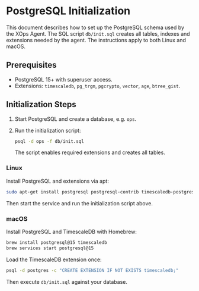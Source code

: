 # PostgreSQL Initialization

This document describes how to set up the PostgreSQL schema used by the XOps Agent. The SQL script `db/init.sql` creates all tables, indexes and extensions needed by the agent. The instructions apply to both Linux and macOS.

## Prerequisites

- PostgreSQL 15+ with superuser access.
- Extensions: `timescaledb`, `pg_trgm`, `pgcrypto`, `vector`, `age`, `btree_gist`.

## Initialization Steps

1. Start PostgreSQL and create a database, e.g. `ops`.
2. Run the initialization script:

   ```bash
   psql -d ops -f db/init.sql
   ```

   The script enables required extensions and creates all tables.

### Linux

Install PostgreSQL and extensions via apt:

```bash
sudo apt-get install postgresql postgresql-contrib timescaledb-postgresql-15
```

Then start the service and run the initialization script above.

### macOS

Install PostgreSQL and TimescaleDB with Homebrew:

```bash
brew install postgresql@15 timescaledb
brew services start postgresql@15
```

Load the TimescaleDB extension once:

```bash
psql -d postgres -c "CREATE EXTENSION IF NOT EXISTS timescaledb;"
```

Then execute `db/init.sql` against your database.
